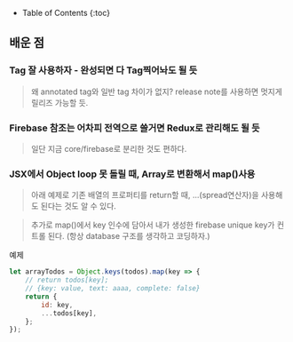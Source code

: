 * Table of Contents
{:toc}

## 배운 점

### Tag 잘 사용하자 - 완성되면 다 Tag찍어놔도 될 듯
>왜 annotated tag와 일반 tag 차이가 없지? release note를 사용하면 멋지게 릴리즈 가능할 듯.

### Firebase 참조는 어차피 전역으로 쓸거면 Redux로 관리해도 될 듯
>일단 지금 core/firebase로 분리한 것도 편하다.

### JSX에서 Object loop 못 돌릴 때, Array로 변환해서 map()사용 

>아래 예제로 기존 배열의 프로퍼티를 return할 때, ...(spread연산자)을 사용해도 된다는 것도 알 수 있다.

>추가로 map()에서 key 인수에 담아서 내가 생성한 firebase unique key가 컨트롤 된다. (항상 database 구조를 생각하고 코딩하자.)

예제
```javascript
let arrayTodos = Object.keys(todos).map(key => {
    // return todos[key]; 
    // {key: value, text: aaaa, complete: false}
    return {
        id: key,
        ...todos[key],
    };
});
```


